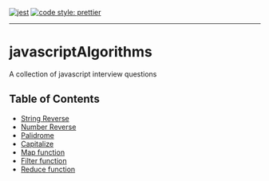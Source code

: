 [![jest](https://jestjs.io/img/jest-badge.svg)](https://github.com/facebook/jest)
[![code style: prettier](https://img.shields.io/badge/code_style-prettier-ff69b4.svg?style=flat-square)](https://github.com/prettier/prettier)

------------------------------------------------------------------------
# javascriptAlgorithms
A collection of javascript interview questions


## Table of Contents

- [String Reverse](https://github.com/xargr/javascriptAlgorithms/blob/master/stringReverse.js)
- [Number Reverse](https://github.com/xargr/javascriptAlgorithms/blob/master/numberReverse.js)
- [Palidrome](https://github.com/xargr/javascriptAlgorithms/blob/master/palidrome.js)
- [Capitalize](https://github.com/xargr/javascriptAlgorithms/blob/master/capitalize.js)
- [Map function](https://github.com/xargr/javascriptAlgorithms/blob/master/map.js)
- [Filter function](https://github.com/xargr/javascriptAlgorithms/blob/master/filter.js)
- [Reduce function](https://github.com/xargr/javascriptAlgorithms/blob/master/reduce.js
)



